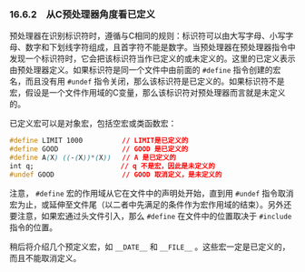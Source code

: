 ### 16.6.2　从C预处理器角度看已定义

预处理器在识别标识符时，遵循与C相同的规则：标识符可以由大写字母、小写字母、数字和下划线字符组成，且首字符不能是数字。当预处理器在预处理器指令中发现一个标识符时，它会把该标识符当作已定义的或未定义的。这里的已定义表示由预处理器定义。如果标识符是同一个文件中由前面的 `#define` 指令创建的宏名，而且没有用 `#undef` 指令关闭，那么该标识符是已定义的。如果标识符不是宏，假设是一个文件作用域的C变量，那么该标识符对预处理器而言就是未定义的。

已定义宏可以是对象宏，包括空宏或类函数宏：

```css
#define LIMIT 1000        　// LIMIT是已定义的
#define GOOD 　　　        　// GOOD 是已定义的
#define A(X) ((-(X))*(X)) 　// A 是已定义的
int q; 　　　　            　// q 不是宏，因此是未定义的
#undef GOOD 　　　         　// GOOD 取消定义，是未定义的
```

注意， `#define` 宏的作用域从它在文件中的声明处开始，直到用 `#undef` 指令取消宏为止，或延伸至文件尾（以二者中先满足的条件作为宏作用域的结束）。另外还要注意，如果宏通过头文件引入，那么 `#define` 在文件中的位置取决于 `#include` 指令的位置。

稍后将介绍几个预定义宏，如 `__DATE__` 和 `__FILE__` 。这些宏一定是已定义的，而且不能取消定义。

